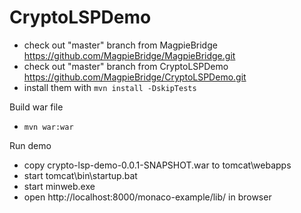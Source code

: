 # CryptoLSPDemo


- check out "master" branch from MagpieBridge https://github.com/MagpieBridge/MagpieBridge.git
- check out "master" branch from CryptoLSPDemo https://github.com/MagpieBridge/CryptoLSPDemo.git
- install them with ``mvn install -DskipTests``


Build war file
- ``mvn war:war``

Run demo
- copy crypto-lsp-demo-0.0.1-SNAPSHOT.war to tomcat\webapps
- start tomcat\bin\startup.bat
- start minweb.exe
- open http://localhost:8000/monaco-example/lib/ in browser


